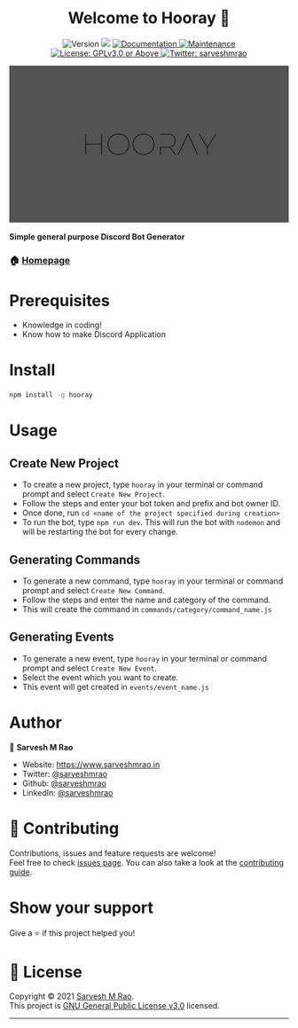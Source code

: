 <h1 align="center">Welcome to Hooray 👋</h1>
<p align="center">
  <img alt="Version" src="https://img.shields.io/badge/version-1.0.0-blue.svg?cacheSeconds=2592000" />
  <img src="https://img.shields.io/badge/npm-%3E%3D5.5.0-blue.svg" />
  <a href="https://github.com/sarveshmrao/hooray#readme" target="_blank">
    <img alt="Documentation" src="https://img.shields.io/badge/documentation-yes-brightgreen.svg" />
  </a>
  <a href="https://github.com/sarveshmrao/hooray/graphs/commit-activity" target="_blank">
    <img alt="Maintenance" src="https://img.shields.io/badge/Maintained%3F-yes-green.svg" />
  </a>
  <a href="https://github.com/sarveshmrao/hooray/blob/master/LICENSE" target="_blank">
    <img alt="License: GPLv3.0 or Above" src="https://img.shields.io/github/license/sarveshmrao/Hooray" />
  </a>
  <a href="https://twitter.com/sarveshmrao" target="_blank">
    <img alt="Twitter: sarveshmrao" src="https://img.shields.io/twitter/follow/sarveshmrao.svg?style=social" />
  </a>
</p>

![hooray-logo](hooray.png)

<p align="center">

**Simple general purpose Discord Bot Generator**

</p>

### 🏠 [Homepage](https://github.com/sarveshmrao/hooray#readme)

# Prerequisites

- Knowledge in coding!
- Know how to make Discord Application

# Install

```sh
npm install -g hooray
```

# Usage

## Create New Project

- To create a new project, type `hooray` in your terminal or command prompt and select `Create New Project`.
- Follow the steps and enter your bot token and prefix and bot owner ID.
- Once done, run `cd <name of the project specified during creation>`
- To run the bot, type `npm run dev`. This will run the bot with `nodemon` and will be restarting the bot for every change.

## Generating Commands

- To generate a new command, type `hooray` in your terminal or command prompt and select `Create New Command`.
- Follow the steps and enter the name and category of the command.
- This will create the command in `commands/category/command_name.js`

## Generating Events

- To generate a new event, type `hooray` in your terminal or command prompt and select `Create New Event`.
- Select the event which you want to create.
- This event will get created in `events/event_name.js`

# Author

👤 **Sarvesh M Rao**

- Website: https://www.sarveshmrao.in
- Twitter: [@sarveshmrao](https://twitter.com/sarveshmrao)
- Github: [@sarveshmrao](https://github.com/sarveshmrao)
- LinkedIn: [@sarveshmrao](https://linkedin.com/in/sarveshmrao)

# 🤝 Contributing

Contributions, issues and feature requests are welcome!<br />Feel free to check [issues page](https://github.com/sarveshmrao/hooray/issues). You can also take a look at the [contributing guide](https://github.com/sarveshmrao/hooray/blob/master/CONTRIBUTING.md).

# Show your support

Give a ⭐️ if this project helped you!

# 📝 License

Copyright © 2021 [Sarvesh M Rao](https://github.com/sarveshmrao).<br />
This project is [GNU General Public License v3.0](https://github.com/sarveshmrao/hooray/blob/master/LICENSE) licensed.

---

